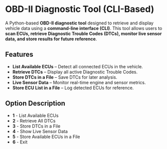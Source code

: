 # OBD-II Diagnostic Tool (CLI-Based)
A Python-based **OBD-II diagnostic tool** designed to retrieve and display vehicle data using a **command-line interface (CLI)**. This tool allows users to **scan ECUs, retrieve Diagnostic Trouble Codes (DTCs), monitor live sensor data, and store results for future reference**.
##  Features
- **List Available ECUs** – Detect all connected ECUs in the vehicle.
- **Retrieve DTCs** – Display all active Diagnostic Trouble Codes.
- **Store DTCs in a File** – Save DTCs for later analysis.
- **Live Sensor Data** – Monitor real-time engine and sensor metrics.
- **Store ECU List in a File** – Log detected ECUs for reference.

  
## Option	Description
- **1**	- List Available ECUs
- **2**	- Retrieve All DTCs
- **3** - Store DTCs in a File
- **4**	- Show Live Sensor Data
- **5** -	Store Available ECUs in a File
- **6** -	Exit
